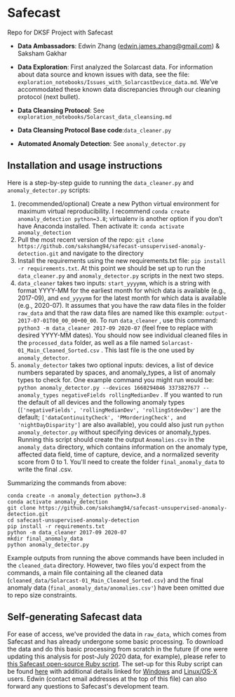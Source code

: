 # Safecast
Repo for DKSF Project with Safecast

- **Data Ambassadors**: Edwin Zhang (edwin.james.zhang@gmail.com) & Saksham Gakhar

- **Data Exploration**: First analyzed the Solarcast data. For information about data source and known issues with data, see the file: `exploration_notebooks/Issues_with_SolarcastDevice_data.md`. We’ve accommodated these known data discrepancies through our cleaning protocol (next bullet).

- **Data Cleansing Protocol**: See `exploration_notebooks/Solarcast_data_cleansing.md`

- **Data Cleansing Protocol Base code**:`data_cleaner.py`

- **Automated Anomaly Detection**: See `anomaly_detector.py` 

## Installation and usage instructions
Here is a step-by-step guide to running the `data_cleaner.py` and `anomaly_detector.py` scripts:
1. (recommended/optional) Create a new Python virtual environment for maximum virtual reproducibility. I recommend `conda create anomaly_detection python=3.8`; virtualenv is another option if you don’t have Anaconda installed. Then activate it: `conda activate anomaly_detection`
2. Pull the most recent version of the repo: `git clone https://github.com/sakshamg94/safecast-unsupervised-anomaly-detection.git` and navigate to the directory
3. Install the requirements using the new requirements.txt file: `pip install -r requirements.txt`. At this point we should be set up to run the `data_cleaner.py` and `anomaly_detector.py` scripts in the next two steps.
4. `data_cleaner` takes two inputs: `start_yyyymm`, which is a string with format YYYY-MM for the earliest month for which data is available (e.g., 2017-09), and `end_yyyymm` for the latest month for which data is available (e.g., 2020-07). It assumes that you have the raw data files in the folder `raw_data` and that the raw data files are named like this example: `output-2017-07-01T00_00_00+00_00`. To run `data_cleaner` , use this command: `python3 -m data_cleaner 2017-09 2020-07` (feel free to replace with desired YYYY-MM dates). You should now see individual cleaned files in the `processed_data` folder, as well as a file named `Solarcast-01_Main_Cleaned_Sorted.csv` . This last file is the one used by `anomaly_detector`.
5. `anomaly_detector` takes two optional inputs: devices, a list of device numbers separated by spaces, and anomaly_types, a list of anomaly types to check for. One example command you might run would be: `python anomaly_detector.py --devices 1660294046 3373827677 --anomaly_types negativeFields rollingMedianDev` . If you wanted to run the default of all devices and the following anomaly types (`['negativeFields', 'rollingMedianDev', 'rollingStdevDev']` are the default; `['dataContinuityCheck', 'PMorderingCheck', and 'nightDayDisparity']` are also available), you could also just run `python anomaly_detector.py` without specifying devices or anomaly_types. Running this script should create the output `Anomalies.csv` in the `anomaly_data` directory, which contains information on the anomaly type, affected data field, time of capture, device, and a normalized severity score from 0 to 1. You'll need to create the folder `final_anomaly_data` to write the final .csv.

Summarizing the commands from above:
```
conda create -n anomaly_detection python=3.8
conda activate anomaly_detection
git clone https://github.com/sakshamg94/safecast-unsupervised-anomaly-detection.git
cd safecast-unsupervised-anomaly-detection
pip install -r requirements.txt
python -m data_cleaner 2017-09 2020-07
mkdir final_anomaly_data
python anomaly_detector.py
```
Example outputs from running the above commands have been included in the `cleaned_data` directory. However, two files you'd expect from the commands, a main file containing all the cleaned data (`cleaned_data/Solarcast-01_Main_Cleaned_Sorted.csv`) and the final anomaly data (`final_anomaly_data/anomalies.csv'`) have been omitted due to repo size constraints.

## Self-generating Safecast data
For ease of access, we've provided the data in `raw_data`, which comes from Safecast and has already undergone some basic processing. To download the data and do this basic processing from scratch in the future (if one were updating this analysis for post-July 2020 data, for example), please refer to [this Safecast open-source Ruby script](https://github.com/Safecast/ingest/blob/master/db/generate_reports.rb). The set-up for this Ruby script can be found [here](https://github.com/Safecast/safecastapi/wiki) with additional details linked for [Windows](https://github.com/Safecast/safecastapi/wiki/Dev:-Setup-on-Windows) and [Linux/OS-X](https://github.com/Safecast/safecastapi/wiki/Dev:-Setup-on-Linux-and-OS-X-using-Docker) users. Edwin (contact email addresses at the top of this file) can also forward any questions to Safecast's development team.


